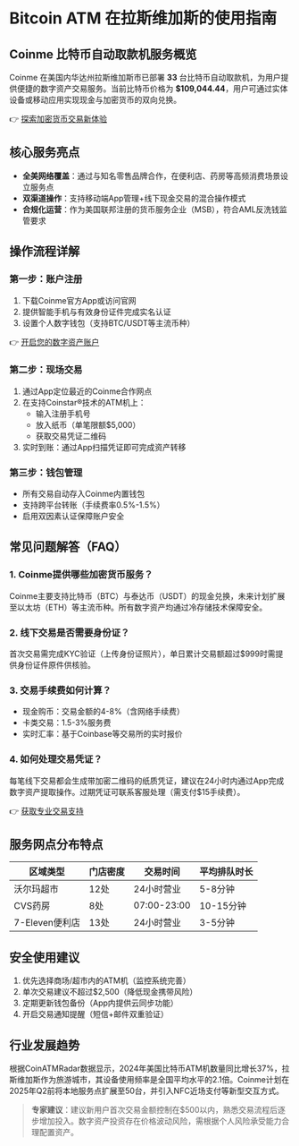 # Bitcoin ATM 在拉斯维加斯的使用指南

## Coinme 比特币自动取款机服务概览
Coinme 在美国内华达州拉斯维加斯市已部署 **33** 台比特币自动取款机，为用户提供便捷的数字资产交易服务。当前比特币价格为 **$109,044.44**，用户可通过实体设备或移动应用实现现金与加密货币的双向兑换。

👉 [探索加密货币交易新体验](https://bit.ly/okx_welcome)

## 核心服务亮点
- **全美网络覆盖**：通过与知名零售品牌合作，在便利店、药房等高频消费场景设立服务点
- **双渠道操作**：支持移动端App管理+线下现金交易的混合操作模式
- **合规化运营**：作为美国联邦注册的货币服务企业（MSB），符合AML反洗钱监管要求

## 操作流程详解

### 第一步：账户注册
1. 下载Coinme官方App或访问官网
2. 提供智能手机与有效身份证件完成实名认证
3. 设置个人数字钱包（支持BTC/USDT等主流币种）

👉 [开启您的数字资产账户](https://bit.ly/okx_welcome)

### 第二步：现场交易
1. 通过App定位最近的Coinme合作网点
2. 在支持Coinstar®技术的ATM机上：
   - 输入注册手机号
   - 放入纸币（单笔限额$5,000）
   - 获取交易凭证二维码
3. 实时到账：通过App扫描凭证即可完成资产转移

### 第三步：钱包管理
- 所有交易自动存入Coinme内置钱包
- 支持跨平台转账（手续费率0.5%-1.5%）
- 启用双因素认证保障账户安全

## 常见问题解答（FAQ）

### 1. Coinme提供哪些加密货币服务？
Coinme主要支持比特币（BTC）与泰达币（USDT）的现金兑换，未来计划扩展至以太坊（ETH）等主流币种。所有数字资产均通过冷存储技术保障安全。

### 2. 线下交易是否需要身份证？
首次交易需完成KYC验证（上传身份证照片），单日累计交易额超过$999时需提供身份证件原件供核验。

### 3. 交易手续费如何计算？
- 现金购币：交易金额的4-8%（含网络手续费）
- 卡类交易：1.5-3%服务费
- 实时汇率：基于Coinbase等交易所的实时报价

### 4. 如何处理交易凭证？
每笔线下交易都会生成带加密二维码的纸质凭证，建议在24小时内通过App完成数字资产提取操作。过期凭证可联系客服处理（需支付$15手续费）。

👉 [获取专业交易支持](https://bit.ly/okx_welcome)

## 服务网点分布特点

| 区域类型 | 门店密度 | 交易时间 | 平均排队时长 |
|---------|----------|----------|--------------|
| 沃尔玛超市 | 12处 | 24小时营业 | 5-8分钟 |
| CVS药房 | 8处 | 07:00-23:00 | 10-15分钟 |
| 7-Eleven便利店 | 13处 | 24小时营业 | 3-5分钟 |

## 安全使用建议
1. 优先选择商场/超市内的ATM机（监控系统完善）
2. 单次交易建议不超过$2,500（降低现金携带风险）
3. 定期更新钱包备份（App内提供云同步功能）
4. 开启交易通知提醒（短信+邮件双重验证）

## 行业发展趋势
根据CoinATMRadar数据显示，2024年美国比特币ATM机数量同比增长37%，拉斯维加斯作为旅游城市，其设备使用频率是全国平均水平的2.1倍。Coinme计划在2025年Q2前将本地服务点扩展至50台，并引入NFC近场支付等新型交互方式。

> **专家建议**：建议新用户首次交易金额控制在$500以内，熟悉交易流程后逐步增加投入。数字资产投资存在价格波动风险，需根据个人风险承受能力合理配置资产。